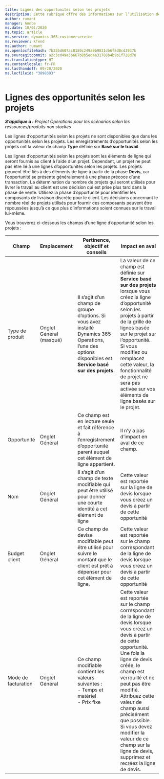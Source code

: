 ```yaml
---
title: Lignes des opportunités selon les projets
description: Cette rubrique offre des informations sur l’utilisation des lignes d’opportunités selon les projets.
author: rumant
manager: Annbe
ms.date: 10/01/2020
ms.topic: article
ms.service: dynamics-365-customerservice
ms.reviewer: kfend
ms.author: rumant
ms.openlocfilehash: 7b255d607ac8180c249a9b9831db6f8d0cd3937b
ms.sourcegitcommit: a2c3cd49a3b667b8b5edaa31788b4b9b1f728d78
ms.translationtype: HT
ms.contentlocale: fr-FR
ms.lasthandoff: 09/28/2020
ms.locfileid: "3898393"
---
```

# <a name="project-based-opportunity-lines"></a>Lignes des opportunités selon les projets

_**S’applique à :** Project Operations pour les scénarios selon les ressources/produits non stockés_


Les lignes d’opportunités selon les projets ne sont disponibles que dans les opportunités selon les projets. Les enregistrements d’opportunités selon les projets ont la valeur de champ **Type** définie sur **Basé sur le travail**.

Les lignes d’opportunités selon les projets sont les éléments de ligne qui seront fournis au client à l’aide d’un projet. Cependant, un projet ne peut pas être lié à une lignes d’opportunités selon les projets. Les projets peuvent être liés à des éléments de ligne à partir de la phase **Devis**, car l’opportunité se présente généralement à une phase précoce d’une transaction. La détermination du nombre de projets qui seront utilisés pour livrer le travail au client est une décision qui est prise plus tard dans la phase de vente. Utilisez la phase d’opportunité pour identifier les composants de livraison discrète pour le client. Les décisions concernant le nombre réel de projets utilisés pour fournir ces composants peuvent être repoussées jusqu’à ce que plus d’informations soient connues sur le travail lui-même.

Vous trouverez ci-dessous les champs d’une ligne d’opportunité selon les projets :

| **Champ** | **Emplacement** | **Pertinence, objectif et conseils** | **Impact en aval** |
| --- | --- | --- | --- |
| Type de produit | Onglet Général (masqué) | Il s’agit d’un champ de groupe d’options. Si vous avez installé Dynamics 365 Operations, l’une des options disponibles est **Service basé sur des projets**.  | La valeur de ce champ est définie sur **Service basé sur des projets** lorsque vous créez la ligne d’opportunité selon les projets à partir de la grille de lignes basée sur le projet sur l’opportunité. <br> Si vous modifiez ou remplacez cette valeur, la fonctionnalité de projet ne sera pas activée sur vos éléments de ligne basés sur le projet. |
| Opportunité | Onglet Général | Ce champ est en lecture seule et fait référence à l’enregistrement d’opportunité parent auquel cet élément de ligne appartient. | Il n’y a pas d’impact en aval de ce champ. |
| Nom | Onglet Général | Il s’agit d’un champ de texte modifiable qui peut être utilisé pour donner une courte identité à cet élément de ligne | Cette valeur est reportée sur la ligne de devis lorsque vous créez un devis à partir de cette opportunité |
| Budget client | Onglet Général | Ce champ de devise modifiable peut être utilisé pour suivre le montant que le client est prêt à dépenser pour cet élément de ligne. | Cette valeur est reportée sur le champ correspondant de la ligne de devis lorsque vous créez un devis à partir de cette opportunité |
| Mode de facturation | Onglet Général | Ce champ modifiable contient les valeurs suivantes :</br>- Temps et matériel</br>- Prix fixe | Cette valeur est reportée sur le champ correspondant de la ligne de devis lorsque vous créez un devis à partir de cette opportunité. Une fois la ligne de devis créée, le champ est verrouillé et ne peut pas être modifié. Attribuez cette valeur de champ aussi précisément que possible. Si vous devez modifier la valeur de ce champ sur la ligne de devis, supprimez et recréez la ligne de devis. |
